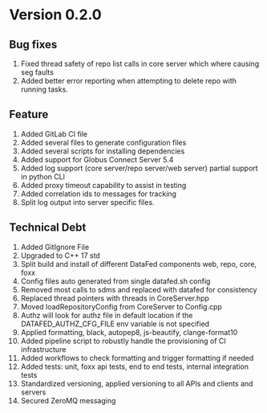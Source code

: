 
# Version 0.2.0

## Bug fixes
1. Fixed thread safety of repo list calls in core server which where causing
seg faults
2. Added better error reporting when attempting to delete repo with running tasks.

## Feature
1. Added GitLab CI file
2. Added several files to generate configuration files
3. Added several scripts for installing dependencies
4. Added support for Globus Connect Server 5.4
5. Added log support (core server/repo server/web server) partial support in python CLI
6. Added proxy timeout capability to assist in testing
7. Added correlation ids to messages for tracking
8. Split log output into server specific files.

## Technical Debt
1. Added GitIgnore File
2. Upgraded to C++ 17 std
3. Split build and install of different DataFed components web, repo, core, foxx
4. Config files auto generated from single datafed.sh config
5. Removed most calls to sdms and replaced with datafed for consistency
6. Replaced thread pointers with threads in CoreServer.hpp
7. Moved loadRepositoryConfig from CoreServer to Config.cpp
8. Authz will look for authz file in default location if the
   DATAFED_AUTHZ_CFG_FILE env variable is not specified
9. Applied formatting, black, autopep8, js-beautify, clange-format10
10. Added pipeline script to robustly handle the provisioning of CI infrastructure
11. Added workflows to check formatting and trigger formatting if needed
12. Added tests: unit, foxx api tests, end to end tests, internal integration tests
13. Standardized versioning, applied versioning to all APIs and clients and servers
14. Secured ZeroMQ messaging
